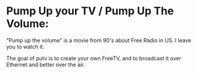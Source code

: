 Pump Up your TV / Pump Up The Volume:
====================================

"Pump up the volume" is a movie from 90's about Free Radio in US.
I leave you to watch it.

The goal of putv is to create your own FreeTV, and to broadcast it over 
Ethernet and better over the air.

